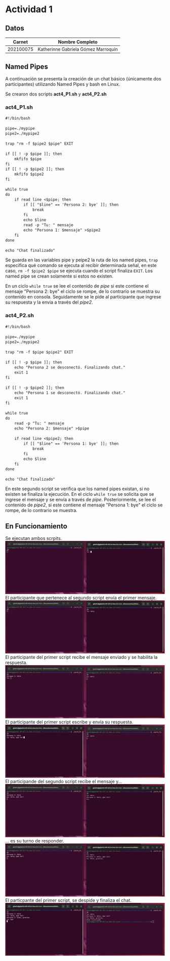# Actividad 1

## Datos

Carnet | Nombre Completo
------ | --------------- 
202100075 | Katherinne Gabriela Gómez Marroquin

## Named Pipes
A continuación se presenta la creación de un chat básico (únicamente dos participantes) utilizando Named Pipes y bash en Linux.

Se crearon dos scripts **act4_P1.sh** y **act4_P2.sh**
### act4_P1.sh
~~~
#!/bin/bash

pipe=./mypipe
pipe2=./mypipe2

trap "rm -f $pipe2 $pipe" EXIT

if [[ ! -p $pipe ]]; then
    mkfifo $pipe
fi
if [[ ! -p $pipe2 ]]; then
    mkfifo $pipe2
fi

while true
do
    if read line <$pipe; then
        if [[ "$line" == 'Persona 2: bye' ]]; then
            break
        fi
        echo $line
        read -p "Tu: " mensaje
        echo "Persona 1: $mensaje" >$pipe2
    fi
done

echo "Chat finalizado"
~~~

Se guarda en las variables pipe y peipe2 la ruta de los named pipes, `trap` especifica qué comando se ejecuta al recibir determinada señal, en este caso, `rm -f $pipe2 $pipe` se ejecuta cuando el script finaliza `EXIT`. Los named pipe se crean solamente si estos no existen.

En un ciclo `while true` se lee el contenido de *pipe* si este contiene el mensaje "Persona 2: bye" el ciclo se rompe, de lo contrario se muestra su contenido en consola. Seguidamente se le pide al participante que ingrese su respuesta y la envia a través del *pipe2*.

### act4_P2.sh
~~~
#!/bin/bash

pipe=./mypipe
pipe2=./mypipe2

trap "rm -f $pipe $pipe2" EXIT

if [[ ! -p $pipe ]]; then
    echo "Persona 2 se desconectó. Finalizando chat."
    exit 1
fi

if [[ ! -p $pipe2 ]]; then
    echo "Persona 1 se desconectó. Finalizando chat."
    exit 1
fi

while true
do 
    read -p "Tu: " mensaje
    echo "Persona 2: $mensaje" >$pipe

    if read line <$pipe2; then
        if [[ "$line" == 'Persona 1: bye' ]]; then
            break
        fi
        echo $line
    fi
done

echo "Chat finalizado"
~~~

En este segundo script se verifica que los named pipes existan, si no existen se finaliza la ejecución. En el ciclo `while true` se solicita que se ingrese el mensaje y se envía a través de *pipe*. Posteriormente, se lee el contenido de *pipe2*, si este contiene el mensaje "Persona 1: bye" el ciclo se rompe, de lo contrario se muestra.

## En Funcionamiento
Se ejecutan ambos scrpits.
![IniciarScripts](./img/img1.png)
El participante que pertenece al segundo script envía el primer mensaje.
![EPrimerMensaje](./img/img2.png)
El participante del primer script recibe el mensaje enviado y se habilita la respuesta.
![RPrimerMensaje](./img/img3.png)
El participante del primer script escribe y envía su respuesta.
![ESegundoMensaje](./img/img4.png)
El participande del segundo script recibe el mensaje y...
![RSegundoMensaje](./img/img5.png)
... es su turno de responder.
![EDespedida](./img/img6.png)
El particpante del primer script, se despide y finaliza el chat.
![FinalizarChat](./img/img7.png)
